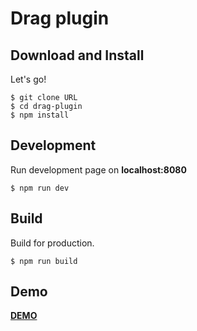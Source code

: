 # Drag plugin

## Download and Install

Let's go!

```
$ git clone URL
$ cd drag-plugin
$ npm install
```

## Development

Run development page on **localhost:8080**

```
$ npm run dev
```

## Build

Build for production.

```
$ npm run build
```

## Demo

**[DEMO](DEMOURL)**
